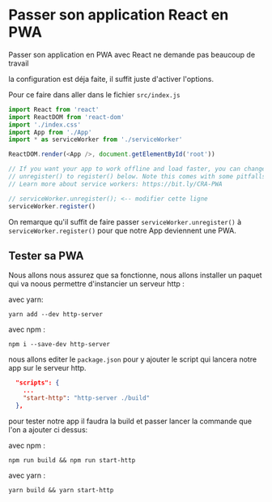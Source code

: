 
# Passer son application React en PWA
Passer son application en PWA avec React ne demande pas beaucoup de travail

la configuration est déja faite, il suffit juste d'activer l'options.

Pour ce faire dans aller dans le fichier ```src/index.js```

```js
import React from 'react'
import ReactDOM from 'react-dom'
import './index.css'
import App from './App'
import * as serviceWorker from './serviceWorker'

ReactDOM.render(<App />, document.getElementById('root'))

// If you want your app to work offline and load faster, you can change
// unregister() to register() below. Note this comes with some pitfalls.
// Learn more about service workers: https://bit.ly/CRA-PWA

// serviceWorker.unregister(); <-- modifier cette ligne
serviceWorker.register()
```
On remarque qu'il suffit de faire passer ```serviceWorker.unregister()``` à ```serviceWorker.register()``` pour que notre App deviennent une PWA.

## Tester sa PWA 

Nous allons nous assurez que sa fonctionne, nous allons installer un paquet qui va noous permettre d'instancier un serveur http :

avec yarn: 

``` yarn add --dev http-server ```

avec npm :

```npm i --save-dev http-server```

nous allons editer le ```package.json``` pour y ajouter le script qui lancera notre app sur le serveur http.
```json
  "scripts": {
    ...
    "start-http": "http-server ./build"
  },
```
pour tester notre app il faudra la build et passer lancer la commande que l'on a ajouter ci dessus:

avec npm :

```npm run build && npm run start-http```

avec yarn :

```yarn build && yarn start-http```



